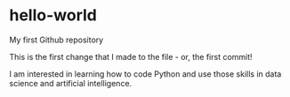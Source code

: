 # hello-world
My first Github repository 

This is the first change that I made to the file - or, the first commit!

I am interested in learning how to code Python and use those skills in data science and artificial intelligence. 
